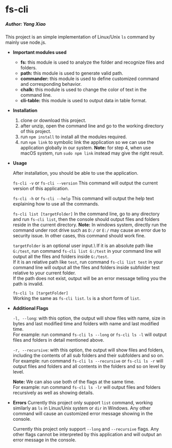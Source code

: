 # fs-cli
##### Author: Yang Xiao

This project is an simple implementation of Linux/Unix `ls` command by mainly use node.js.

* **Important modules used**
  * **fs:** this module is used to analyze the folder and recognize files and folders.
  * **path:** this module is used to generate valid path.
  * **commander:** this module is used to define customized command and corresponding behavior.
  * **chalk:** this module is used to change the color of text in the command line.
  * **cli-table:** this module is used to output data in table format.
  
* **Installation**
  1. clone or download this project.
  2. after unzip, open the command line and go to the working directory of this project.
  3. run `npm install` to install all the modules required.
  4. run `npm link` to symbolic link the application so we can use the application globally in our system.
  **Note:** for step 4, when use macOS system, run `sudo npm link` instead may give the right result.

* **Usage**

  After installation, you should be able to use the application.
  
  `fs-cli -v` or `fs-cli --version`
  This command will output the current version of this application.

  `fs-cli -h` or `fs-cli --help`
  This command will output the help text explaining how to use all the commands.

  `fs-cli list [targetFolder]`
  In the command line, go to any directory and run `fs-cli list`, then the console should output files and folders reside in the current   directory.
  **Note:** In windows system, directly run the command under root drive such as `D:/` or `E:/` may cause an error due to security issue.   In other cases, this command should work fine.
  
    `targetFolder` is an optional user input.\ 
    If it is an absolute path like `G:/test`, run command `fs-cli list G:/test` in your command line will output all the files and
    folders inside `G:/test`.\
    If it is an relative path like `test`, run command `fs-cli list test` in your command line will output all the files and folders
    inside subfolder test relative to your current folder.\
    If the path does not exist, output will be an error message telling you the path is invalid.

  `fs-cli ls [targetFolder]`\
  Working the same as `fs-cli list`. `ls` is a short form of `list`.

* **Additional Flags**

  `-l, --long`: with this option, the output will show files with name, size in bytes and last modified time and folders with name and     last modified time.\
  For example: run command `fs-cli ls --long` or `fs-cli ls -l` will output files and folders in detail mentioned above.

  `-r, --recursive`: with this option, the output will show files and folders, including the contents of all sub folders and their         subfolders and so on.\
  For example: run command `fs-cli ls --recursive` or `fs-cli ls -r` will output files and folders and all contents in the folders and so   on level by level.

  **Note:** We can also use both of the flags at the same time.\
  For example: run command `fs-cli ls -lr` will output files and folders recursively as well as showing details.

* **Errors**
  Currently this project only support `list` command, working similarly as `ls` in Linux/Unix system or `dir` in Windows. Any other         command will cause an customized error message showing in the console.
  
  Currently this project only support `--long` and `--recursive` flags. Any other flags cannot be interpreted by this application and       will output an error message in the console.
